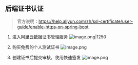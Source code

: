 
## 后端证书认证
> 官方说明：https://help.aliyun.com/zh/ssl-certificate/user-guide/enable-https-on-spring-boot
1. 进入阿里云数据证书管理服务
![image.png|1250](https://cdn.jsdelivr.net/gh/xuezhaorong/Picgo//Source/fix-dir/picgo/picgo-clipboard-images/2025/02/13/09-46-41-62f7e80715d57ee9d9d01efd562263d9-20250213094640-00ef5f.png)

2. 购买免费的个人测试证书 
![image.png](https://cdn.jsdelivr.net/gh/xuezhaorong/Picgo//Source/fix-dir/picgo/picgo-clipboard-images/2025/02/13/09-47-35-fdb883f5fd2046ef17cbc23ca097dac3-20250213094734-704ad7.png)

3. 创建证书后提交审核，使用快速签发
![image.png](https://cdn.jsdelivr.net/gh/xuezhaorong/Picgo//Source/fix-dir/picgo/picgo-clipboard-images/2025/02/13/09-50-14-26a0184b16c3e28dd8a10de98b8de46b-20250213095013-71a45e.png)
